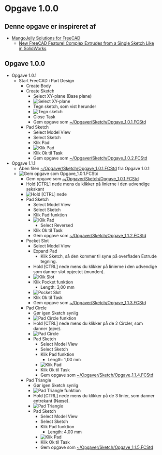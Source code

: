 # Opgave 1.0.0

## Denne opgave er inspireret af 

* [MangoJelly Solutions for FreeCAD](https://www.youtube.com/@MangoJellySolutions)
  * [New FreeCAD Feature! Complex Extrudes from a Single Sketch Like in SolidWorks](https://youtu.be/IjzhUCl3gXg)

## Opgave 1.0.0

* Opgave 1.0.1
  * Start FreeCAD i Part Design
    * Create Body
    * Create Sketch
      * Select XY-plane (Base plane)
      * ![Select XY-plane](./Images/Skærmbillede%20fra%202024-09-25%2009-06-25.png)
      * Tegn sketch, som vist herunder
      * ![Tegn sketch](./Images/Skærmbillede%20fra%202024-09-25%2009-16-53.png)
      * Close Task
      * Gem opgave som [~/Opgaver/Sketch/Opgave_1.0.1.FCStd](./Sketch/Opgave_1.0.1.FCStd)
    * Pad Sketch
      * Select Model View
      * Select Sketch
      * Klik Pad
      * ![Klik Pad](./Images/Skærmbillede%20fra%202024-09-25%2009-25-21.png)
      * Klik Ok til Task
      * Gem opgave som [~/Opgaver/Sketch/Opgave_1.0.2.FCStd](./Sketch/Opgave_1.0.2.FCStd)
* Opgave 1.1.1
  * Åben filen [~/Opgaver/Sketch/Opgave_1.0.1.FCStd](./Sketch/Opgave_1.0.1.FCStd) fra Opgave 1.0.1
  * ![Gem opgave som Opgave_1.0.1.FCStd](./Images/Skærmbillede%20fra%202024-09-25%2009-54-23.png)
    * Gem opgave som [~/Opgaver/Sketch/Opgave_1.0.1.FCStd](./Sketch/Opgave_1.1.1.FCStd)
    * Hold [CTRL] nede mens du klikker på linierne i den udvendige sekskant
    * ![Hold [CTRL] nede](./Images/Skærmbillede%20fra%202024-09-25%2010-12-43.png)
    * Pad Sketch
      * Select Model View
      * Select Sketch
      * Klik Pad funktion
      * ![Klik Pad](./Images/Skærmbillede%20fra%202024-09-25%2010-15-48.png)
        * Select Reversed
      * Klik Ok til Task
      * Gem opgave som [~/Opgaver/Sketch/Opgave_1.1.2.FCStd](./Sketch/Opgave_1.1.2.FCStd)
    * Pocket Slot
      * Select Model View
      * Expand Pad
        * Klik Sketch, så den kommer til syne på overfladen Extrude tegning.
      * Hold [CTRL] nede mens du klikker på linierne i den udvendige som danner slot opjectet (munden).
      * ![Klik Slot](./Images/Opgave_1/Skærmbillede%20fra%202024-09-25%2010-26-54.png)
      * Klik Pocket funktion
        * Length: 3,00 mm
      * ![Pocket Slot](./Images/Opgave_1/Skærmbillede%20fra%202024-09-25%2010-29-20.png)
      * Klik Ok til Task
      * Gem opgave som [~/Opgaver/Sketch/Opgave_1.1.3.FCStd](./Sketch/Opgave_1.1.3.FCStd)
    * Pad Circle
      * Gør igen Sketch synlig
      * ![Pad Circle funktion](./Images/Opgave_1/Skærmbillede%20fra%202024-09-25%2010-35-29.png)
      * Hold [CTRL] nede mens du klikker på de 2 Circler, som danner (øjne).
      * ![Pad Circle](./Images/Opgave_1/Skærmbillede%20fra%202024-09-25%2010-38-24.png)
      * Pad Sketch
        * Select Model View
        * Select Sketch
        * Klik Pad funktion
          * Length: 1,00 mm
        * ![Klik Pad](./Images/Opgave_1/Skærmbillede%20fra%202024-09-25%2010-33-24.png)
        * Klik Ok til Task
        * Gem opgave som [~/Opgaver/Sketch/Opgave_1.1.4.FCStd](./Sketch/Opgave_1.1.4.FCStd)
    * Pad Triangle
      * Gør igen Sketch synlig
      * ![Pad Triangle funktion](./Images/Opgave_1/Skærmbillede%20fra%202024-09-25%2011-54-26.png)
      * Hold [CTRL] nede mens du klikker på de 3 linier, som danner entrekant (Næse).
      * ![Pad Triangle](./Images/Opgave_1/Skærmbillede%20fra%202024-09-25%2011-55-45.png)
      * Pad Sketch
        * Select Model View
        * Select Sketch
        * Klik Pad funktion
          * Length: 4,00 mm
        * ![Klik Pad](./Images/Opgave_1/Skærmbillede%20fra%202024-09-25%2011-56-19.png)
        * Klik Ok til Task
        * Gem opgave som [~/Opgaver/Sketch/Opgave_1.1.5.FCStd](./Sketch/Opgave_1.1.5.FCStd)